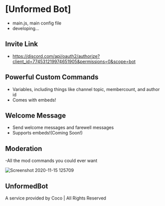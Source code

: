 # [Unformed Bot]
- main.js, main config file
- developing...

## Invite Link
- https://discord.com/api/oauth2/authorize?client_id=774531219974651905&permissions=0&scope=bot

## Powerful Custom Commands
- Variables, including things like channel topic, membercount, and author id
- Comes with embeds!


## Welcome Message
- Send welcome messages and farewell messages
- Supports embeds!(Coming Soon!)

## Moderation
-All the mod commands you could ever want



![Screenshot 2020-11-15 125709](https://user-images.githubusercontent.com/68257361/99170897-6a51c280-2742-11eb-88bc-eb3fc551f1ad.png)



## UnformedBot
A service provided by Coco | All Rights Reserved
